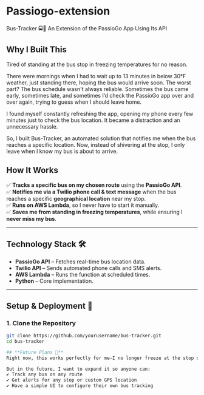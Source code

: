 # Passiogo-extension
Bus-Tracker 🚍📲
An Extension of the PassioGo App Using Its API

## **Why I Built This**
Tired of standing at the bus stop in freezing temperatures for no reason.

There were mornings when I had to wait up to 13 minutes in below 30°F weather, just standing there, hoping the bus would arrive soon. The worst part? The bus schedule wasn't always reliable. Sometimes the bus came early, sometimes late, and sometimes I’d check the PassioGo app over and over again, trying to guess when I should leave home.

I found myself constantly refreshing the app, opening my phone every few minutes just to check the bus location. It became a distraction and an unnecessary hassle.

So, I built Bus-Tracker, an automated solution that notifies me when the bus reaches a specific location. Now, instead of shivering at the stop, I only leave when I know my bus is about to arrive.

## **How It Works**  
✅ **Tracks a specific bus on my chosen route** using the **PassioGo API**.  
✅ **Notifies me via a Twilio phone call & text message** when the bus reaches a specific **geographical location** near my stop.  
✅ **Runs on AWS Lambda**, so I never have to start it manually.  
✅ **Saves me from standing in freezing temperatures**, while ensuring I **never miss my bus**.  

---

## **Technology Stack** 🛠  
- **PassioGo API** – Fetches real-time bus location data.  
- **Twilio API** – Sends automated phone calls and SMS alerts.  
- **AWS Lambda** – Runs the function at scheduled times.  
- **Python** – Core implementation.  

---

## **Setup & Deployment** 🚀  

### **1. Clone the Repository**  
```bash
git clone https://github.com/yourusername/bus-tracker.git
cd bus-tracker

## **Future Plans 🚀**
Right now, this works perfectly for me—I no longer freeze at the stop or constantly check my phone.

But in the future, I want to expand it so anyone can:
✔ Track any bus on any route
✔ Get alerts for any stop or custom GPS location
✔ Have a simple UI to configure their own bus tracking